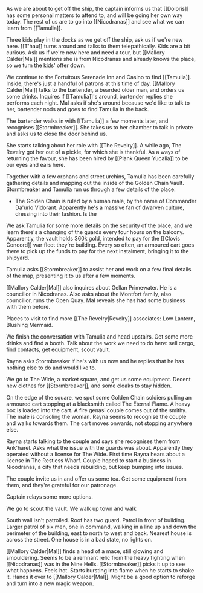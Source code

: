 As we are about to get off the ship, the captain informs us that [[Doloris]] has some personal matters to attend to, and will be going her own way today. The rest of us are to go into [[Nicodranas]] and see what we can learn from [[Tamulia]].

Three kids play in the docks as we get off the ship, ask us if we're new here. [[T'hau]] turns around and talks to them telepathically. Kids are a bit curious. Ask us if we're new here and need a tour, but [[Mallory Calder|Mal]] mentions she is from Nicodranas and already knows the place, so we turn the kids' offer down.

We continue to the Fortuitous Serenade Inn and Casino to find [[Tamulia]]. Inside, there's just a handful of patrons at this time of day. [[Mallory Calder|Mal]] talks to the bartender, a bearded older man, and orders us some drinks. Inquires if [[Tamulia]]'s around, bartender replies she performs each night. Mal asks if she's around because we'd like to talk to her, bartender nods and goes to find Tamulia in the back.

The bartender walks in with [[Tamulia]] a few moments later, and recognises [[Stormbreaker]]. She takes us to her chamber to talk in private and asks us to close the door behind us.

She starts talking about her role with [[The Revelry]]. A while ago, The Revelry got her out of a pickle, for which she is thankful. As a ways of returning the favour, she has been hired by [[Plank Queen Yucalia]] to be our eyes and ears here.

Together with a few orphans and street urchins, Tamulia has been carefully gathering details and mapping out the inside of the Golden Chain Vault. Stormbreaker and Tamulia run us through a few details of the place:

- The Golden Chain is ruled by a human male, by the name of Commander Da'urlo Vidorant. Apparently he's a massive fan of dwarven culture, dressing into their fashion. Is the 

We ask Tamulia for some more details on the security of the place, and we learn there's a changing of the guards every four hours on the balcony. Apparently, the vault holds 360k gold, intended to pay for the [[Clovis Concord]] war fleet they're building. Every so often, an armoured cart goes there to pick up the funds to pay for the next instalment, bringing it to the shipyard.

Tamulia asks [[Stormbreaker]] to assist her and work on a few final details of the map, presenting it to us after a few moments.

[[Mallory Calder|Mal]] also inquires about Gellan Primewater. He is a councillor in Nicodranas. Also asks about the Montfort family, also councillor, runs the Open Quay. Mal reveals she has had some business with them before.

Places to visit to find more [[The Revelry|Revelry]] associates: Low Lantern, Blushing Mermaid.

We finish the conversation with Tamulia and head upstairs. Get some more drinks and find a booth. Talk about the work we need to do here: sell cargo, find contacts, get equipment, scout vault.

Rayna asks Stormbreaker if he's with us now and he replies that he has nothing else to do and would like to.

We go to The Wide, a market square, and get us some equipment. Decent new clothes for [[Stormbreaker]], and some cloaks to stay hidden.

On the edge of the square, we spot some Golden Chain soldiers pulling an armoured cart stopping at a blacksmith called The Eternal Flame. A heavy box is loaded into the cart. A fire genasi couple comes out of the smithy. The male is consoling the woman. Rayna seems to recognise the couple and walks towards them. The cart moves onwards, not stopping anywhere else.

Rayna starts talking to the couple and says she recognises them from Ank'harel. Asks what the issue with the guards was about. Apparently they operated without a license for The Wide. First time Rayna hears about a license in The Restless Wharf. Couple hoped to start a business in Nicodranas, a city that needs rebuilding, but keep bumping into issues.

The couple invite us in and offer us some tea. Get some equipment from them, and they're grateful for our patronage.

Captain relays some more options.

We go to scout the vault. We walk up town and walk

South wall isn't patrolled. Roof has two guard. Patrol in front of building. Larger patrol of six men, one in command, walking in a line up and down the perimeter of the building, east to north to west and back. Nearest house is across the street. One house is in a bad state, no lights on.

[[Mallory Calder|Mal]] finds a head of a mace, still glowing and smouldering. Seems to be a remnant relic from the heavy fighting when [[Nicodranas]] was in the Nine Hells. [[Stormbreaker]] picks it up to see what happens. Feels hot. Starts bursting into flame when he starts to shake it. Hands it over to [[Mallory Calder|Mal]]. Might be a good option to reforge and turn into a new magic weapon.